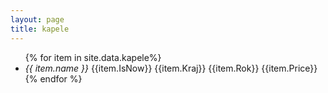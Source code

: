 ```yaml
---
layout: page
title: kapele
---
```

<ul>
{% for item in site.data.kapele%}
<li style="{% if item.IsNow %}color: green {%endif%}">
    <em>   {{ item.name }} </em> {{item.IsNow}} {{item.Kraj}} {{item.Rok}} {{item.Price}}
  </li>
{% endfor %}
</ul>
